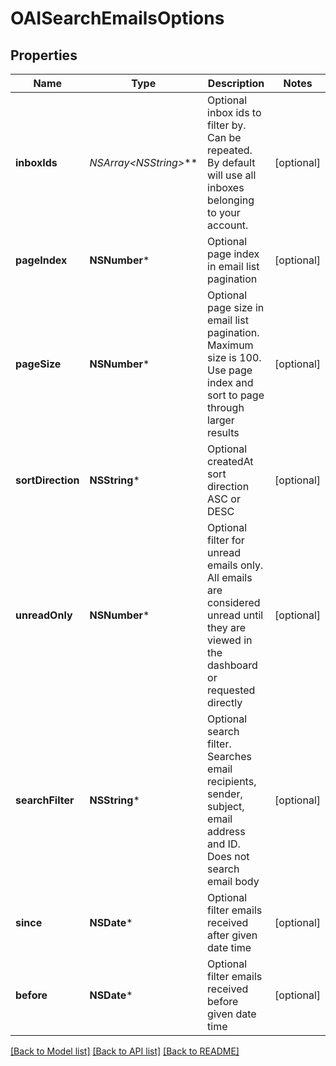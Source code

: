 # OAISearchEmailsOptions

## Properties
Name | Type | Description | Notes
------------ | ------------- | ------------- | -------------
**inboxIds** | **NSArray&lt;NSString*&gt;*** | Optional inbox ids to filter by. Can be repeated. By default will use all inboxes belonging to your account. | [optional] 
**pageIndex** | **NSNumber*** | Optional page index in email list pagination | [optional] 
**pageSize** | **NSNumber*** | Optional page size in email list pagination. Maximum size is 100. Use page index and sort to page through larger results | [optional] 
**sortDirection** | **NSString*** | Optional createdAt sort direction ASC or DESC | [optional] 
**unreadOnly** | **NSNumber*** | Optional filter for unread emails only. All emails are considered unread until they are viewed in the dashboard or requested directly | [optional] 
**searchFilter** | **NSString*** | Optional search filter. Searches email recipients, sender, subject, email address and ID. Does not search email body | [optional] 
**since** | **NSDate*** | Optional filter emails received after given date time | [optional] 
**before** | **NSDate*** | Optional filter emails received before given date time | [optional] 

[[Back to Model list]](../README#documentation-for-models) [[Back to API list]](../README#documentation-for-api-endpoints) [[Back to README]](../README)


